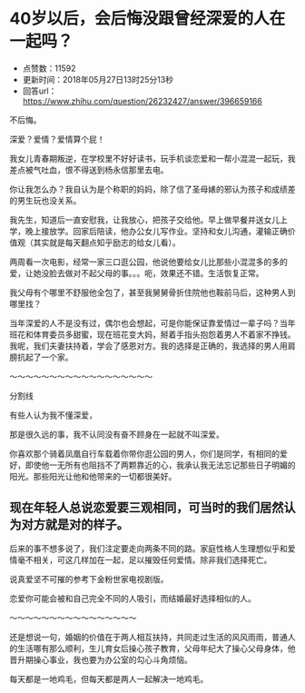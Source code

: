 # 40岁以后，会后悔没跟曾经深爱的人在一起吗？
- 点赞数：11592
- 更新时间：2018年05月27日13时25分13秒
- 回答url：https://www.zhihu.com/question/26232427/answer/396659166
<body>
 <p data-pid="dI1ASreB">不后悔。</p>
 <p data-pid="OLNbBeak">深爱？爱情？爱情算个屁！</p>
 <p data-pid="S8_DOJME">我女儿青春期叛逆，在学校里不好好读书，玩手机谈恋爱和一帮小混混一起玩，我差点被气吐血，恨不得送到杨永信那里去电。</p>
 <p data-pid="YARNDCMp">你让我怎么办？我自认为是个称职的妈妈，除了信了圣母婊的邪认为孩子和成绩差的男生玩也没关系。</p>
 <p data-pid="Okihzch_">我先生，知道后一直安慰我，让我放心，把孩子交给他。早上做早餐并送女儿上学，晚上接放学。回家后陪读，他办公女儿写作业。坚持和女儿沟通，灌输正确价值观（其实就是每天翻点知乎励志的给女儿看）。</p>
 <p data-pid="SCC9Ssht">两周看一次电影，经常一家三口逛公园，他说他要给女儿比那些小混混多的多的爱，让她没脸去做对不起父母的事。。。呃，效果还不错。生活恢复正常。</p>
 <p data-pid="_XVP7O3F">我父母有个哪里不舒服他全包了，甚至我舅舅骨折住院他也鞍前马后，这种男人到哪里找？</p>
 <p data-pid="9LRRBkOM">当年深爱的人不是没有过，偶尔也会想起，可是你能保证靠爱情过一辈子吗？当年班花和体育委员多甜蜜，现在班花变大妈，掰着手指头抱怨着男人不着家不挣钱。我呢，我们夫妻扶持着，学会了感恩对方。我的选择是正确的，我选择的男人用肩膀抗起了一个家。</p>
 <p data-pid="UyUZOBhv">～～～～～～～～～～～～～～～～～～</p>
 <p data-pid="MgLCZuZB">分割线</p>
 <p data-pid="RhjA3gam">有些人认为我不懂深爱，</p>
 <p data-pid="luUlf-zQ">那是很久远的事，我不认同没有奋不顾身在一起就不叫深爱。</p>
 <p data-pid="d9qewcrB">你喜欢那个骑着凤凰自行车载着你带你逛公园的男人，你们是同学，有相同的爱好，即使他一无所有也阻挡不了两颗靠近的心，我承认我无法忘记那些日子明媚的阳光。那些阳光让他和他带来的一切都很美好。</p>
 <h2>现在年轻人总说恋爱要三观相同，可当时的我们居然认为对方就是对的样子。</h2>
 <p data-pid="2ZtfSFq9">后来的事不想多说了，我们注定要走向两条不同的路。家庭性格人生理想似乎和爱情毫不相关，可这几样加在一起，足以摧毁任何爱情。除非我们选择死亡。</p>
 <p data-pid="YUk7KrN3">说真爱坚不可摧的参考下金粉世家电视剧版。</p>
 <p data-pid="-29dP8tH">恋爱你可能会被和自己完全不同的人吸引，而结婚最好选择相似的人。</p>
 <p data-pid="Z58weE7i">～～～～～～～～～～～～～～～～</p>
 <p data-pid="20tfC8mi">还是想说一句，婚姻的价值在于两人相互扶持，共同走过生活的风风雨雨，普通人的生活哪有那么顺利，生儿育女后操心孩子教育，父母年纪大了操心父母身体，他晋升期操心事业，我也要为办公室的勾心斗角烦恼。</p>
 <p data-pid="_e2ZEtJk">每天都是一地鸡毛，但每天都是两人一起解决一地鸡毛。</p>
</body>